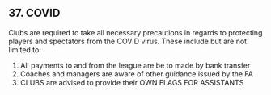 ## 37. COVID

Clubs are required to take all necessary precautions in regards to protecting players and spectators from the COVID virus. These include but are not limited to:

1. All payments to and from the league are be to made by bank transfer
2. Coaches and managers are aware of other guidance issued by the FA
3. CLUBS are advised to provide their OWN FLAGS FOR ASSISTANTS
